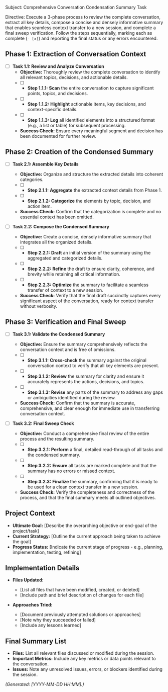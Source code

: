 Subject: Comprehensive Conversation Condensation Summary Task

Directive: Execute a 3-phase process to review the complete conversation, extract all key details, compose a concise and densely informative summary that enables seamless context transfer to a new session, and complete a final sweep verification. Follow the steps sequentially, marking each as complete (`- [x]`) and reporting the final status or any errors encountered.

## Phase 1: Extraction of Conversation Context

- [ ] **Task 1.1: Review and Analyze Conversation**
    * **Objective:** Thoroughly review the complete conversation to identify all relevant topics, decisions, and actionable details.
    - [ ] * **Step 1.1.1:** **Scan** the entire conversation to capture significant points, topics, and decisions.
    - [ ] * **Step 1.1.2:** **Highlight** actionable items, key decisions, and context-specific details.
    - [ ] * **Step 1.1.3:** **Log** all identified elements into a structured format (e.g., a list or table) for subsequent processing.

    * **Success Check:** Ensure every meaningful segment and decision has been documented for further review.

## Phase 2: Creation of the Condensed Summary

- [ ] **Task 2.1: Assemble Key Details**
    * **Objective:** Organize and structure the extracted details into coherent categories.
    - [ ] * **Step 2.1.1:** **Aggregate** the extracted context details from Phase 1.
    - [ ] * **Step 2.1.2:** **Categorize** the elements by topic, decision, and action item.

    * **Success Check:** Confirm that the categorization is complete and no essential context has been omitted.

- [ ] **Task 2.2: Compose the Condensed Summary**
    * **Objective:** Create a concise, densely informative summary that integrates all the organized details.
    - [ ] * **Step 2.2.1:** **Draft** an initial version of the summary using the aggregated and categorized details.
    - [ ] * **Step 2.2.2:** **Refine** the draft to ensure clarity, coherence, and brevity while retaining all critical information.
    - [ ] * **Step 2.2.3:** **Optimize** the summary to facilitate a seamless transfer of context to a new session.

    * **Success Check:** Verify that the final draft succinctly captures every significant aspect of the conversation, ready for context transfer without verbosity.

## Phase 3: Verification and Final Sweep

- [ ] **Task 3.1: Validate the Condensed Summary**
    * **Objective:** Ensure the summary comprehensively reflects the conversation context and is free of omissions.
    - [ ] * **Step 3.1.1:** **Cross-check** the summary against the original conversation context to verify that all key elements are present.
    - [ ] * **Step 3.1.2:** **Review** the summary for clarity and ensure it accurately represents the actions, decisions, and topics.
    - [ ] * **Step 3.1.3:** **Revise** any parts of the summary to address any gaps or ambiguities identified during the review.

    * **Success Check:** Confirm that the summary is accurate, comprehensive, and clear enough for immediate use in transferring conversation context.

- [ ] **Task 3.2: Final Sweep Check**
    * **Objective:** Conduct a comprehensive final review of the entire process and the resulting summary.
    - [ ] * **Step 3.2.1:** **Perform** a final, detailed read-through of all tasks and the condensed summary.
    - [ ] * **Step 3.2.2:** **Ensure** all tasks are marked complete and that the summary has no errors or missed context.
    - [ ] * **Step 3.2.3:** **Finalize** the summary, confirming that it is ready to be used for a clean context transfer in a new session.

    * **Success Check:** Verify the completeness and correctness of the process, and that the final summary meets all outlined objectives.

## Project Context
- **Ultimate Goal:** [Describe the overarching objective or end-goal of the project/task]
- **Current Strategy:** [Outline the current approach being taken to achieve the goal]
- **Progress Status:** [Indicate the current stage of progress - e.g., planning, implementation, testing, refining]

## Implementation Details
- **Files Updated:** 
  * [List all files that have been modified, created, or deleted]
  * [Include path and brief description of changes for each file]

- **Approaches Tried:** 
  * [Document previously attempted solutions or approaches]
  * [Note why they succeeded or failed]
  * [Include any lessons learned]

## Final Summary List
- **Files:** List all relevant files discussed or modified during the session.
- **Important Metrics:** Include any key metrics or data points relevant to the conversation.
- **Issues:** Note any unresolved issues, errors, or blockers identified during the session.

*(Generated: [YYYY-MM-DD HH:MM].)*

